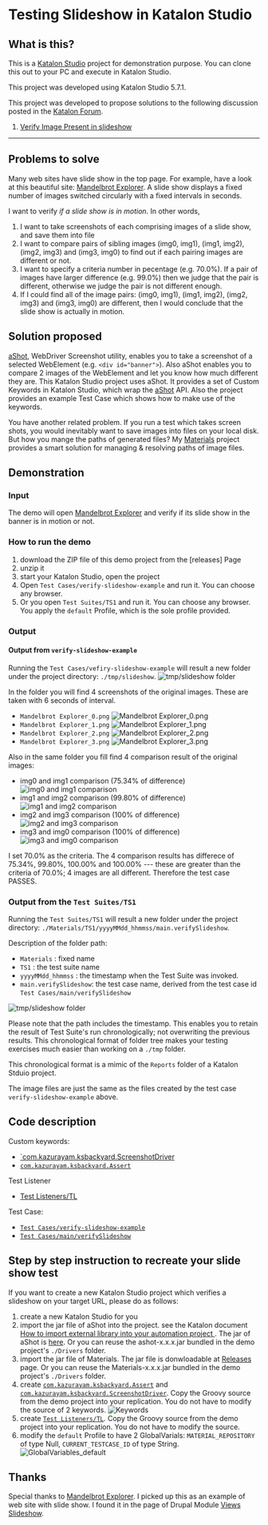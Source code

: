 Testing Slideshow in Katalon Studio
=====

## What is this?

This is a [Katalon Studio](https://www.katalon.com/) project for demonstration purpose. You can clone this out to your PC and execute in Katalon Studio.

This project was developed using Katalon Studio 5.7.1.

This project was developed to propose solutions to the following discussion posted in the [Katalon Forum](https://forum.katalon.com/discussions).

1. [Verify Image Present in slideshow](https://forum.katalon.com/discussion/9985/verify-image-present-in-slideshow-)

----

## Problems to solve

Many web sites have slide show in the top page. For example, have a look at this beautiful site: [Mandelbrot Explorer](https://www.mandel.org.uk/). A slide show displays a fixed number of images switched circularly with a fixed intervals in seconds.

I want to verify *if a slide show is in motion*. In other words,

1. I want to take screenshots of each comprising images of a slide show, and save them into file
2. I want to compare pairs of sibling images (img0, img1), (img1, img2), (img2, img3) and (img3, img0) to find out if each pairing images are different or not.
3. I want to specify a criteria number in pecentage (e.g. 70.0%). If a pair of images have larger difference (e.g. 99.0%) then we judge that the pair is different, otherwise we judge the pair is not different enough.
4. If I could find all of the image pairs: (img0, img1), (img1, img2), (img2, img3) and (img3, img0) are different, then I would conclude that the slide show is actually in motion.

## Solution proposed

[aShot](https://github.com/yandex-qatools/ashot), WebDriver Screenshot utility, enables you to take a screenshot of a selected WebElement (e.g. `<div id="banner">`). Also aShot enables you to compare 2 images of the WebElement and let you know how much different they are. This Katalon Studio project uses aShot. It provides a set of Custom Keywords in Katalon Studio, which wrap the [aShot](https://github.com/yandex-qatools/ashot) API. Also the project provides an example Test Case which shows how to make use of the keywords.

You have another related problem. If you run a test which takes screen shots, you would inevitably want to save images into files on your local disk. But how you mange the paths of generated files? My [Materials](https://github.com/kazurayam/Materials) project provides a smart solution for managing & resolving paths of image files.

## Demonstration

### Input

The demo will open [Mandelbrot Explorer](https://www.mandel.org.uk/) and verify if its slide show in the banner is in motion or not.

### How to run the demo

1. download the ZIP file of this demo project from the [releases] Page
2. unzip it
3. start your Katalon Studio, open the project
4. Open `Test Cases/verify-slideshow-example` and run it. You can choose any browser.
5. Or you open `Test Suites/TS1` and run it. You can choose any browser. You apply the `default` Profile, which is the sole profile provided.  

### Output

#### Output from `verify-slideshow-example`

Running the `Test Cases/vefiry-slideshow-example` will result a new folder under the project directory: `./tmp/slideshow`.
![tmp/slideshow folder](docs/images/screenshots_in_tmp_slideshow.png)

In the folder you will find 4 screenshots of the original images. These are taken with 6 seconds of interval.
- `Mandelbrot Explorer_0.png` ![`Mandelbrot Explorer_0.png`](docs/images/slideshow/Mandelbrot%20Explorer_0.png)
- `Mandelbrot Explorer_1.png` ![`Mandelbrot Explorer_1.png`](docs/images/slideshow/Mandelbrot%20Explorer_1.png)
- `Mandelbrot Explorer_2.png` ![`Mandelbrot Explorer_2.png`](docs/images/slideshow/Mandelbrot%20Explorer_2.png)
- `Mandelbrot Explorer_3.png` ![`Mandelbrot Explorer_3.png`](docs/images/slideshow/Mandelbrot%20Explorer_3.png)

Also in the same folder you fill find 4 comparison result of the original images:
- img0 and img1 comparison (75.34% of difference)![img0 and img1 comparison](docs/images/slideshow/Mandelbrot%20Explorer_diff_0x1%2875.34%29.png)
- img1 and img2 comparison (99.80% of difference) ![img1 and img2 comparison](docs/images/slideshow/Mandelbrot%20Explorer_diff_1x2%2899.80%29.png)
- img2 and img3 comparison (100% of difference) ![img2 and img3 comparison](docs/images/slideshow/Mandelbrot%20Explorer_diff_2x3%28100.00%29.png)
- img3 and img0 comparison (100% of difference) ![img3 and img0 comparison](docs/images/slideshow/Mandelbrot%20Explorer_diff_3x0%28100.00%29.png)

I set 70.0% as the criteria. The 4 comparison results has differece of 75.34%, 99.80%, 100.00% and 100.00% --- these are greater than the criteria of 70.0%; 4 images are all different. Therefore the test case PASSES.


### Output from the `Test Suites/TS1`

Running the `Test Suites/TS1` will result a new folder under the project directory: `./Materials/TS1/yyyyMMdd_hhmmss/main.verifySlideshow`.

Description of the folder path:
- `Materials` : fixed name
- `TS1` : the test suite name
- `yyyyMMdd_hhmmss` : the timestamp when the Test Suite was invoked.
- `main.verifySlideshow`: the test case name, derived from the test case id `Test Cases/main/verifySlideshow`

![tmp/slideshow folder](docs/images/screenshots_in_Materials.png)

Please note that the path includes the timestamp. This enables you to retain the result of Test Suite's run chronologically; not overwriting the previous results. This chronological format of folder tree makes your testing exercises much easier than working on a `./tmp` folder.

This chronological format is a  mimic of the `Reports` folder of a Katalon Stduio project.

The image files are just the same as the files created by the test case `verify-slideshow-example` above.

## Code description

Custom keywords:

- [`com.kazurayam.ksbackyard.ScreenshotDriver](Keywords/com/kazurayam/ksbackyard/ScreenshotDriver.groovy)
- [`com.kazurayam.ksbackyard.Assert`](Test%20Listeners/TL.groovy)

Test Listener

- [Test Listeners/TL](Test%20Listeners/TL.groovy)

Test Case:

- [`Test Cases/verify-slideshow-example`](Scripts/verify-slideshow-example/Scirpt1539662348280.groovy)
- [`Test Cases/main/verifySlideshow`](Scripts/main/verifySlideshow/Script1539664567499.groovy)

## Step by step instruction to recreate your slide show test

If you want to create a new Katalon Studio project which verifies a slideshow on your target URL, please do as follows:

1. create a new Katalon Studio for you
2. import the jar file of aShot into the project. see the Katalon document [How to import external library into your automation project ](https://docs.katalon.com/katalon-studio/tutorials/import_java_library.html). The jar of aShot is [here](https://mvnrepository.com/artifact/ru.yandex.qatools.ashot/ashot/1.5.4). Or you can reuse the ashot-x.x.x.jar bundled in the demo project's  `./Drivers` folder.
3. import the jar file of Materials. The jar file is donwloadable at [Releases](https://github.com/kazurayam/Materials/releases) page. Or you can reuse the Materials-x.x.x.jar bundled in the demo project's `./Drivers` folder.
4. create [`com.kazurayam.ksbackyard.Assert`](Test%20Listeners/TL.groovy) and [`com.kazurayam.ksbackyard.ScreenshotDriver`](Keywords/com/kazurayam/ksbackyard/ScreenshotDriver.groovy). Copy the Groovy source from the demo project into your replication. You do not have to modify the source of 2 keywords. ![Keywords](docs/images/Keywords.PNG)
5. create [`Test Listeners/TL`](Test%20Listeners/TL.groovy). Copy the Groovy source from the demo project into your replication. You do not have to modify the source.
6. modify the `default` Profile to have 2 GlobalVarials: `MATERIAL_REPOSITORY` of type Null, `CURRENT_TESTCASE_ID` of type String.  ![GlobalVariables_default](docs/images/slideshow/GlobalVariables_default.PNG)






## Thanks

Special thanks to [Mandelbrot Explorer](https://www.mandel.org.uk/). I picked up this as an example of web site with slide show. I found it in the page of Drupal Module [Views Slideshow](https://www.drupal.org/project/views_slideshow).
